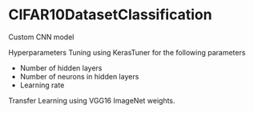 # CIFAR10DatasetClassification

Custom CNN model  

Hyperparameters Tuning using KerasTuner for the following parameters
 -  Number of hidden layers 
 -  Number of neurons in hidden layers 
 -  Learning rate

Transfer Learning using VGG16 ImageNet weights. 

